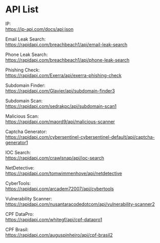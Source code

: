 # API List

IP: </br>
https://ip-api.com/docs/api:json

Email Leak Search: </br>
https://rapidapi.com/breachbeach1/api/email-leak-search

Phone Leak Search: <br/>
https://rapidapi.com/breachbeach1/api/phone-leak-search

Phishing Check: <br/>
https://rapidapi.com/Exerra/api/exerra-phishing-check

Subdomain Finder: <br/>
https://rapidapi.com/Glavier/api/subdomain-finder3

Subdomain Scan: <br/>
https://rapidapi.com/sedrakpc/api/subdomain-scan1

Malicious Scan: <br/>
https://rapidapi.com/maord9/api/malicious-scanner

Captcha Generator: <br/>
https://rapidapi.com/cybersentinel-cybersentinel-default/api/captcha-generator1

IOC Search: <br/>
https://rapidapi.com/crawlsnap/api/ioc-search

NetDetective: <br/>
https://rapidapi.com/tomwimmenhove/api/netdetective

CyberTools: <br/>
https://rapidapi.com/arcadem72007/api/cybertools

Vulnerability Scanner: <br/>
https://rapidapi.com/nusantaracodedotcom/api/vulnerability-scanner2

CPF DataPro: <br/>
https://rapidapi.com/whitegf/api/cpf-datapro1

CPF Brasil: <br/>
https://rapidapi.com/auguspinheiro/api/cpf-brasil2


